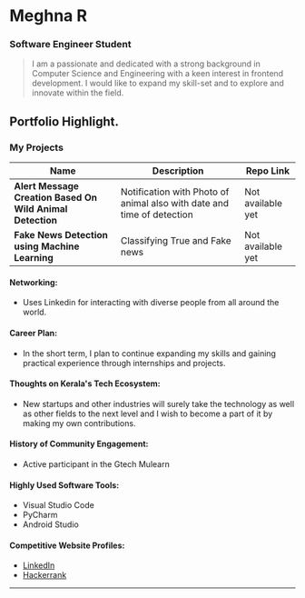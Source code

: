 # Meghna R 

### Software Engineer Student

> I am a passionate and dedicated  with a strong background in Computer Science and Engineering with a keen interest in frontend development. I would like to expand my skill-set and to explore and innovate within the field. 


## Portfolio Highlight.

### My Projects

| Name                | Description                                                               | Repo Link                                                      |
|---------------------|---------------------------------------------------------------------------|----------------------------------------------------------------|
| **Alert Message Creation Based On Wild Animal Detection**  | Notification with Photo of animal also with date and time of detection | Not available yet|
| **Fake News Detection using Machine Learning**  | Classifying True and Fake news| Not available yet             |



#### Networking:

- Uses Linkedin for interacting with diverse people from all around the world.
  

#### Career Plan:
- In the short term, I plan to continue expanding my skills and gaining practical experience through internships and projects.

#### Thoughts on Kerala's Tech Ecosystem:

- New startups and other industries will surely take the technology as well as other fields to the next level and I wish to become a part of it by making my own contributions.
#### History of Community Engagement:
- Active participant in the Gtech Mulearn


#### Highly Used Software Tools:

- Visual Studio Code
- PyCharm
- Android Studio
  
#### Competitive Website Profiles:

- [LinkedIn](https://www.linkedin.com/in/meghnaa-r/)
- [Hackerrank](https://www.hackerrank.com/profile/meghnaram23)




---

